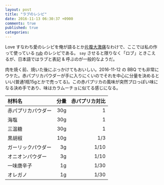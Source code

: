 ```yaml
---
layout: post
title: "ラブのレシピ"
date: 2016-11-13 06:30:37 +0900
comments: true
published: true
categories: 
---
```


Love すなわち愛のレシピを俺が語るとか[片腹大激痛](http://matome.naver.jp/odai/2139355920484426101/2139817195237717503)なわけで、ここでは私の作って使っている [rub](http://ejje.weblio.jp/content/rub) のレシピである。 `say` させると限りなく「ロブ」ときこえるが、日本語ではラブと表記 & 呼ぶのが一般的なようだ。

肉を焼く前、焼いた後にぶっかけてもおいしい。2016-11-12 の BBQ でも非常にウケた。赤パプリカパウダーが手に入りにくいのでそれを中心に分量を決めるといい(普通1瓶15gとかで売ってる)。この赤パプリカの風味が突然プロっぽい味になる決め手であり、味はカラムーチョに似てる感じになる。


| 材料名             | 分量 | 赤パプリカ対比 |
|:-------------------|-----:|---------------:|
| 赤パプリカパウダー |  30g |              1 |
| 海塩               |  30g |              1 |
| 三温糖             |  30g |              1 |
| 黒胡椒             |  10g |            1/3 |
| ガーリックパウダー |   3g |           1/10 |
| オニオンパウダー   |   3g |           1/10 |
| 一味唐辛子         |   1g |           1/30 |
| オレガノ           |   1g |           1/30 |

